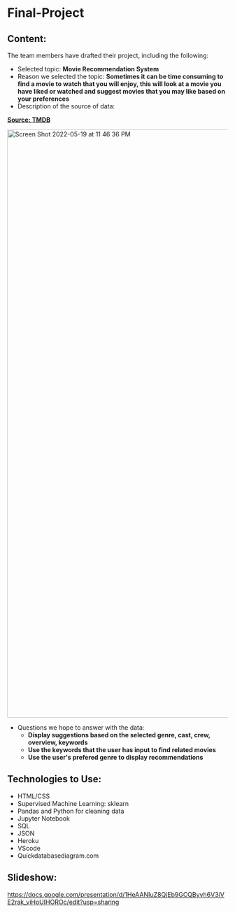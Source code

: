 # Final-Project

## Content:

The team members have drafted their project, including the following:
- Selected topic: **Movie Recommendation System**
- Reason we selected the topic: **Sometimes it can be time consuming to find a movie to watch that you will enjoy, this will look at a movie you have liked or watched and suggest movies that you may like based on your preferences**
- Description of the source of data:

**[Source: TMDB](https://www.themoviedb.org/)**

<img width="1345" alt="Screen Shot 2022-05-19 at 11 46 36 PM" src="https://user-images.githubusercontent.com/93845867/169668204-9a8d84b8-77a3-414d-ae86-6bb128ec7bbe.png">

- Questions we hope to answer with the data:
  - **Display suggestions based on the selected genre, cast, crew, overview, keywords**
  - **Use the keywords that the user has input to find related movies**
  - **Use the user's prefered genre to display recommendations**

## Technologies to Use:

- HTML/CSS
- Supervised Machine Learning: sklearn
- Pandas and Python for cleaning data
- Jupyter Notebook 
- SQL
- JSON
- Heroku
- VScode
- Quickdatabasediagram.com

## Slideshow:

https://docs.google.com/presentation/d/1HeAANIuZ8QjEb9GCQByyh6V3iVE2rak_viHoUIHOROc/edit?usp=sharing
